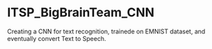# ITSP_BigBrainTeam_CNN
 Creating a CNN for text recognition, trainede on EMNIST dataset, and eventually convert Text to Speech.
